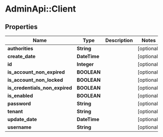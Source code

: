 # AdminApi::Client

## Properties
Name | Type | Description | Notes
------------ | ------------- | ------------- | -------------
**authorities** | **String** |  | [optional] 
**create_date** | **DateTime** |  | [optional] 
**id** | **Integer** |  | [optional] 
**is_account_non_expired** | **BOOLEAN** |  | [optional] 
**is_account_non_locked** | **BOOLEAN** |  | [optional] 
**is_credentials_non_expired** | **BOOLEAN** |  | [optional] 
**is_enabled** | **BOOLEAN** |  | [optional] 
**password** | **String** |  | [optional] 
**tenant** | **String** |  | [optional] 
**update_date** | **DateTime** |  | [optional] 
**username** | **String** |  | [optional] 


